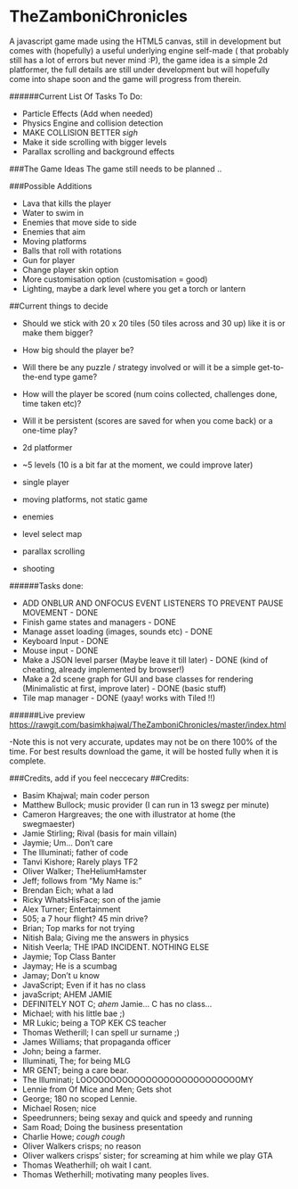 # TheZamboniChronicles
A javascript game made using the HTML5 canvas, still in development but comes with (hopefully) a useful underlying engine self-made ( that probably still has a lot of errors but never mind :P), the game idea is a simple 2d platformer, the full details are still under development but will hopefully come into shape soon and the game will progress from therein. 

######Current List Of Tasks To Do:
- Particle Effects (Add when needed)
- Physics Engine and collision detection
- MAKE COLLISION BETTER *sigh*
- Make it side scrolling with bigger levels
- Parallax scrolling and background effects

###The Game Ideas
The game still needs to be planned ..

###Possible Additions
- Lava that kills the player
- Water to swim in
- Enemies that move side to side
- Enemies that aim
- Moving platforms
- Balls that roll with rotations
- Gun for player
- Change player skin option
- More customisation option (customisation = good)
- Lighting, maybe a dark level where you get a torch or lantern

##Current things to decide
- Should we stick with 20 x 20 tiles (50 tiles across and 30 up) like it is or make them bigger?
- How big should the player be?
- Will there be any puzzle / strategy involved or will it be a simple get-to-the-end type game?
- How will the player be scored (num coins collected, challenges done, time taken etc)?
- Will it be persistent (scores are saved for when you come back) or a one-time play?

- 2d platformer
- ~5 levels (10 is a bit far at the moment, we could improve later)
- single player
- moving platforms, not static game
- enemies
- level select map
- parallax scrolling
- shooting

######Tasks done:
- ADD ONBLUR AND ONFOCUS EVENT LISTENERS TO PREVENT PAUSE MOVEMENT - DONE
- Finish game states and managers - DONE
- Manage asset loading (images, sounds etc) - DONE
- Keyboard Input - DONE
- Mouse input - DONE
- Make a JSON level parser (Maybe leave it till later) - DONE (kind of cheating, already implemented by browser!)
- Make a 2d scene graph for GUI and base classes for rendering (Minimalistic at first, improve later) - DONE (basic stuff)
- Tile map manager - DONE (yaay! works with Tiled !!)


######Live preview
https://rawgit.com/basimkhajwal/TheZamboniChronicles/master/index.html

-Note this is not very accurate, updates may not be on there 100% of the time. For best results download the game, it will be hosted fully when it is complete.

###Credits, add if you feel neccecary
##Credits:
- Basim Khajwal; main coder person 
- Matthew Bullock; music provider (I can run in 13 swegz per minute)
- Cameron Hargreaves; the one with illustrator at home (the swegmaester)
- Jamie Stirling; Rival (basis for main villain) 
- Jaymie; Um… Don’t care
- The Illuminati; father of code
- Tanvi Kishore; Rarely plays TF2
- Oliver Walker; TheHeliumHamster
- Jeff; follows from “My Name is:”
- Brendan Eich; what a lad
- Ricky WhatsHisFace; son of the jamie
- Alex Turner; Entertainment
- 505; a 7 hour flight? 45 min drive?
- Brian; Top marks for not trying
- Nitish Bala; Giving me the answers in physics
- Nitish Veerla; THE IPAD INCIDENT. NOTHING ELSE
- Jaymie; Top Class Banter
- Jaymay; He is a scumbag
- Jamay; Don’t u know
- JavaScript; Even if it has no class
- javaScript; AHEM JAMIE
- DEFINITELY NOT C; *ahem* Jamie... C has no class…
- Michael; with his little  bae ;)
- MR Lukic; being a TOP KEK CS teacher
- Thomas Wetherill; I can spell ur surname ;)
- James Williams; that propaganda officer
- John; being a farmer.
- Illuminati, The; for being MLG
- MR GENT; being a care bear.
- The Illuminati; LOOOOOOOOOOOOOOOOOOOOOOOOOOOMY
- Lennie from Of Mice and Men; Gets shot
- George; 180 no scoped Lennie.
- Michael Rosen; nice
- Speedrunners; being sexay and quick and speedy and running
- Sam Road; Doing the business presentation
- Charlie Howe; *cough cough*
- Oliver Walkers crisps; no reason
- Oliver walkers crisps’ sister; for screaming at him while we play GTA
- Thomas Weatherhill; oh wait I cant.
- Thomas Wetherhill; motivating many peoples lives.
